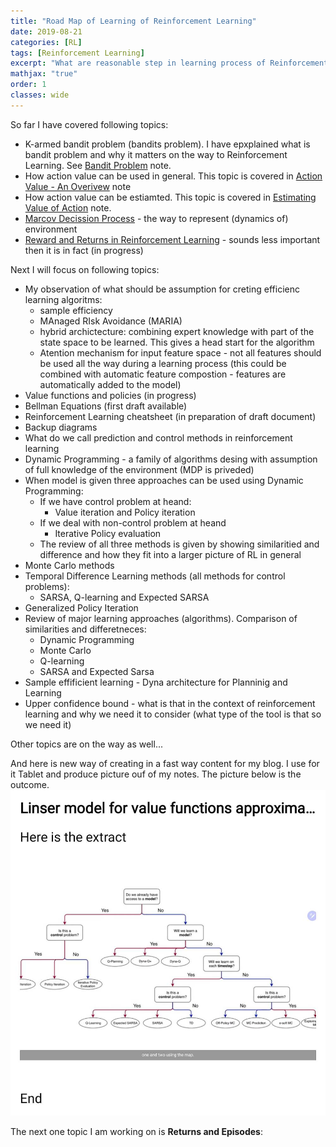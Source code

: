 ```yaml
---
title: "Road Map of Learning of Reinforcement Learning"
date: 2019-08-21
categories: [RL]
tags: [Reinforcement Learning]
excerpt: "What are reasonable step in learning process of Reinforcement Learning"
mathjax: "true"
order: 1
classes: wide
---
```


So far I have covered following topics:
 * K-armed bandit problem (bandits problem). I have epxplained what is bandit problem and why it matters on the way to Reinforcement Learning. See [Bandit Problem](http://www.damiankolmas.com/rl/Bandit-problem/) note.
 * How action value can be used in general. This topic is covered in [Action Value - An Overivew](http://www.damiankolmas.com/rl/Action-value-method/) note
 * How action value can be estiamted. This topic is covered in [Estimating Value of Action](http://www.damiankolmas.com/rl/Estimating-value-of-action/#) note.
 * [Marcov Decission Process](http://www.damiankolmas.com/rl/Marcov-Decission-Process/) - the way to represent (dynamics of) environment
 * [Reward and Returns in Reinforcement Learning](http://www.damiankolmas.com/rl/Rewards/#) - sounds less important then it is in fact (in progress)

Next I will focus on following topics:
 * My observation of what should be assumption for creting efficienc learning algoritms:
   * sample efficiency 
   * MAnaged RIsk Avoidance (MARIA)
   * hybrid archictecture: combining expert knowledge with part of the state space to be learned. This gives a head start for the algorithm
   * Atention mechanism for input feature space - not all features should be used all the way during a learning process (this could be combined with automatic feature compostion - features are automatically added to the model)
 * Value functions and policies (in progress)
 * Bellman Equations (first draft available)
 * Reinforcement Learning cheatsheet (in preparation of draft document)
 * Backup diagrams 
 * What do we call prediction and control methods in reinforcement learning
 * Dynamic Programming - a family of algorithms desing with assumption of full knowledge of the environment (MDP is priveded)
 * When model is given three approaches can be used using Dynamic Programming:
   * If we have control problem at heand:
     * Value iteration and Policy iteration
   * If we deal with non-control problem at heand
     * Iterative Policy evaluation
    * The review of all three methods is given by showing similaritied and difference and how they fit into a larger picture of RL in general
 * Monte Carlo methods
 * Temporal Difference Learning methods (all methods for control problems):
   * SARSA, Q-learning and Expected SARSA
 * Generalized Policy Iteration
 * Review of major learning approaches (algorithms). Comparison of similarities and differetneces:
   * Dynamic Programming
   * Monte Carlo
   * Q-learning
   * SARSA and Expected Sarsa
 * Sample effificient learning - Dyna architecture for Planninig and Learning
 * Upper confidence bound - what is that in the context of reinforcement learning and why we need it to consider (what type of the tool is that so we need it)

Other topics are on the way as well...

And here is new way of creating in a fast way content for my blog. I use for it Tablet and produce picture ouf of my notes. The picture below is the outcome.
![image](/images/VisualContent_test_01.jpg)

The next one topic I am working on is **Returns and Episodes**:




